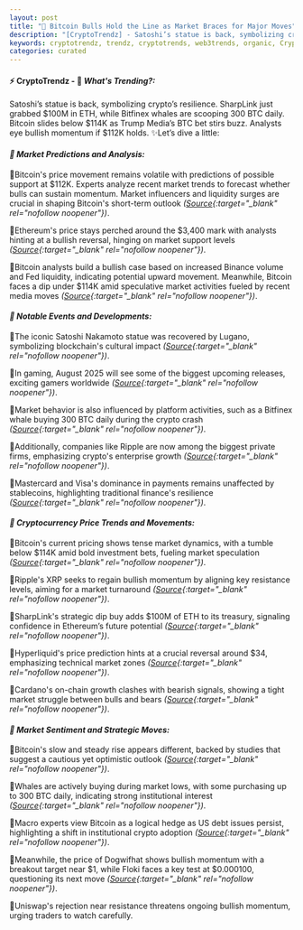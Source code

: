 ```yaml
---
layout: post
title: "🌅 Bitcoin Bulls Hold the Line as Market Braces for Major Moves"
description: "[CryptoTrendz] - Satoshi’s statue is back, symbolizing crypto’s resilience. SharpLink just grabbed $100M in ETH, while Bitfinex whales are scooping 300 BTC daily. Bitcoin slides below $114K as Trump Media’s BTC bet stirs buzz. Analysts eye bullish momentum if $112K holds."
keywords: cryptotrendz, trendz, cryptotrends, web3trends, organic, Crypto, XRP, Analyst, Market, BTC, Trump, Bitcoin, Binance, Ethereum, Growth
categories: curated
---
```


#### ⚡ CryptoTrendz - 📌 *What's Trending?:*

Satoshi’s statue is back, symbolizing crypto’s resilience. SharpLink just grabbed $100M in ETH, while Bitfinex whales are scooping 300 BTC daily. Bitcoin slides below $114K as Trump Media’s BTC bet stirs buzz. Analysts eye bullish momentum if $112K holds. ✨Let’s dive a little:


#### *🔖  Market Predictions and Analysis:*  

🔹Bitcoin's price movement remains volatile with predictions of possible support at $112K. Experts analyze recent market trends to forecast whether bulls can sustain momentum. Market influencers and liquidity surges are crucial in shaping Bitcoin's short-term outlook *([Source](https://s.avyag.com/nbxt){:target="_blank" rel="nofollow noopener"})*.  

🔹Ethereum's price stays perched around the $3,400 mark with analysts hinting at a bullish reversal, hinging on market support levels *([Source](https://s.avyag.com/0y78){:target="_blank" rel="nofollow noopener"})*.  

🔹Bitcoin analysts build a bullish case based on increased Binance volume and Fed liquidity, indicating potential upward movement. Meanwhile, Bitcoin faces a dip under $114K amid speculative market activities fueled by recent media moves *([Source](https://s.avyag.com/hww0){:target="_blank" rel="nofollow noopener"})*.  

#### *🔖  Notable Events and Developments:*  

🔹The iconic Satoshi Nakamoto statue was recovered by Lugano, symbolizing blockchain's cultural impact *([Source](https://s.avyag.com/6vfq){:target="_blank" rel="nofollow noopener"})*.  

🔹In gaming, August 2025 will see some of the biggest upcoming releases, exciting gamers worldwide *([Source](https://s.avyag.com/boue){:target="_blank" rel="nofollow noopener"})*.  

🔹Market behavior is also influenced by platform activities, such as a Bitfinex whale buying 300 BTC daily during the crypto crash *([Source](https://s.avyag.com/klpy){:target="_blank" rel="nofollow noopener"})*.  

🔹Additionally, companies like Ripple are now among the biggest private firms, emphasizing crypto's enterprise growth *([Source](https://s.avyag.com/hnsf){:target="_blank" rel="nofollow noopener"})*.  

🔹Mastercard and Visa's dominance in payments remains unaffected by stablecoins, highlighting traditional finance's resilience *([Source](https://s.avyag.com/6y5u){:target="_blank" rel="nofollow noopener"})*.  

#### *🔖  Cryptocurrency Price Trends and Movements:*  

🔹Bitcoin's current pricing shows tense market dynamics, with a tumble below $114K amid bold investment bets, fueling market speculation *([Source](https://s.avyag.com/hww0){:target="_blank" rel="nofollow noopener"})*.  

🔹Ripple's XRP seeks to regain bullish momentum by aligning key resistance levels, aiming for a market turnaround *([Source](https://s.avyag.com/it8r){:target="_blank" rel="nofollow noopener"})*.  

🔹SharpLink's strategic dip buy adds $100M of ETH to its treasury, signaling confidence in Ethereum’s future potential *([Source](https://s.avyag.com/qq11){:target="_blank" rel="nofollow noopener"})*.  

🔹Hyperliquid's price prediction hints at a crucial reversal around $34, emphasizing technical market zones *([Source](https://s.avyag.com/rxji){:target="_blank" rel="nofollow noopener"})*.  

🔹Cardano's on-chain growth clashes with bearish signals, showing a tight market struggle between bulls and bears *([Source](https://s.avyag.com/h1vj){:target="_blank" rel="nofollow noopener"})*.  

#### *🔖  Market Sentiment and Strategic Moves:*  

🔹Bitcoin's slow and steady rise appears different, backed by studies that suggest a cautious yet optimistic outlook *([Source](https://s.avyag.com/g8mu){:target="_blank" rel="nofollow noopener"})*.  

🔹Whales are actively buying during market lows, with some purchasing up to 300 BTC daily, indicating strong institutional interest *([Source](https://s.avyag.com/klpy){:target="_blank" rel="nofollow noopener"})*.  

🔹Macro experts view Bitcoin as a logical hedge as US debt issues persist, highlighting a shift in institutional crypto adoption *([Source](https://s.avyag.com/loe3){:target="_blank" rel="nofollow noopener"})*.  

🔹Meanwhile, the price of Dogwifhat shows bullish momentum with a breakout target near $1, while Floki faces a key test at $0.000100, questioning its next move *([Source](https://s.avyag.com/hpwh){:target="_blank" rel="nofollow noopener"})*.  

🔹Uniswap's rejection near resistance threatens ongoing bullish momentum, urging traders to watch carefully.